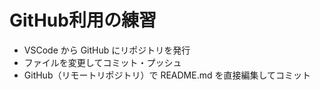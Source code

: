 # GitHub利用の練習
- VSCode から GitHub にリポジトリを発行 
- ファイルを変更してコミット・プッシュ
- GitHub（リモートリポジトリ）で README.md を直接編集してコミット
